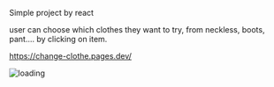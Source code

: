 Simple project by react 

user can choose which clothes they want to try, from neckless, boots, pant.... by clicking on item.

https://change-clothe.pages.dev/

![loading](https://user-images.githubusercontent.com/75282610/158704918-d0fd673c-e2c5-4c02-ba83-cd41655734d2.gif)
